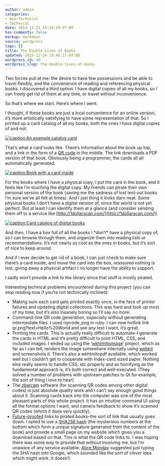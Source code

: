 ```yaml
---
author: admin
categories:
- Non-Technical
- Technical
date: 2014-11-21 19:20:29-07:00
has-comments: false
markup: markdown
source: wordpress
tags: []
title: The Double Lives of Books
updated: 2015-12-24 19:46:17-07:00
wordpress_id: 46
wordpress_slug: the-double-lives-of-books
---
```

Two forces pull at me: the desire to have few possessions and be able to travel flexibly, and the convenience of reading and referencing physical books. I discovered a third option: I have digital copies of all my books, so I can freely get rid of them at any time, or travel without inconvenience.

So that’s where we start. Here’s where I went.

I thought, if these books are just a local convenience for an online version, it’s more artistically satisfying to have some representation of that. So I printed up a card catalog of all my books, both the ones I have digital copies of and not:

[![caption:An example catalog card](https://blog.za3k.com/wp-content/uploads/2014/11/sample_card-300x186.png)](https://blog.za3k.com/wp-content/uploads/2014/11/sample_card.png)

That’s what a card looks like. There’s information about the book up top, and a link in the form of a [QR code](http://en.wikipedia.org/wiki/QR_code "QR code") in the middle. The link downloads a PDF version of that book. Obviously being a programmer, the cards all all automatically generated.

[![caption:Book with a card inside](https://blog.za3k.com/wp-content/uploads/2014/11/book-186x300.jpg)](https://blog.za3k.com/wp-content/uploads/2014/11/book.jpg)

For the books where I have a physical copy, I put the card in the book, and it feels like I’m touching the digital copy. My friends can pirate their own personal version of the book (saving me the sadness of lost lent-out books I’m sure we’ve all felt at times). And I just thing it looks darn neat. Some physical books I don’t have a digital version of, since the world is not yet perfect. But at least I can identify them at a glance (and consider sending them off to a service like [http://1dollarscan.com/](http://1dollarscan.com/))

[![caption:Card catalog of digital books](https://blog.za3k.com/wp-content/uploads/2014/11/catalog-225x300.jpg)](https://blog.za3k.com/wp-content/uploads/2014/11/catalog.jpg)

And then, I have a box full of all the books I \*don’t\* have a physical copy of, so I can browse through them, and organize them into reading lists or recommendations. It’s not nearly as cool as the ones in books, but it’s sort of nice to keep around.

And if I ever decide to get rid of a book, I can just check to make sure there’s a card inside, and move the card into the box, reassured nothing is lost, giving away a physical artifact I no longer have the ability to support.

I sadly won’t provide a link to the library since that stuff is mostly pirated.

Interesting technical problems encountered during this project (you can stop reading now if you’re not technically inclined):

-   Making sure each card gets printed exactly once, in the face of printer failures and updating digital collections. This was hard and took up most of my time, but it’s also insanely boring so I’ll say no more.
-   Command-line QR code generation, especially without generating intermediate files. I used rqrcode\_png in ruby. I can now hotlink link qr.png?text=Hello%20World and see any text I want, it’s great.
-   Printing the cards. This is actually really difficult to automate–I generate the cards in HTML and it’s pretty difficult to print HTML, CSS, and included images. I ended up using the ‘[wkhtmltoimage](http://wkhtmltopdf.org/ "wkhtmltoimage")‘ project, which as far as I can tell, renders the image somewhere internally using [webkit](http://en.wikipedia.org/wiki/WebKit "webkit") and screenshots it. There’s also a wkhtmltopdf available, which worked well but I couldn’t get to cooperate with index-card sized paper. Nothing else really seems to handle CSS, etc properly and as horrifying as the fundamental approach is, it’s both correct and well-executed. (They solved a number of problems with upstream patches to Qt for example, the sort of thing I love to hear)
-   The [zbarcam](http://zbar.sourceforge.net/ "zbarcam") software (for scanning QR codes among other digital codes) is just absolute quality work and I can’t say enough good things about it. Scanning cards back into the computer was one of the most pleasant parts of this whole project. It has an intuitive command UI using all the format options I want, and camera feedback to show it’s scanned QR codes (which it does very quickly).
-   [Future-proofed](http://en.wikipedia.org/wiki/Future_proof "Future-proofed") links to pirated books–the sort of link that usually goes down. I opted to use a [SHA256 hash](http://en.wikipedia.org/wiki/SHA-2 "SHA256 hash") (the mysterious numbers at the bottom which form a unique signature generated from the content of the book) and provide a small page on my website which gives you a download based on that. This is what the QR code links to. I was hoping there was some way to provide that without involving me, but I’m unaware of any service available. [Alice Monday](https://twitter.com/ali0mt "Alice Monday") suggested just typing the SHA hash into Google, which sounded like the sort of clever idea which might work. It doesn’t.
